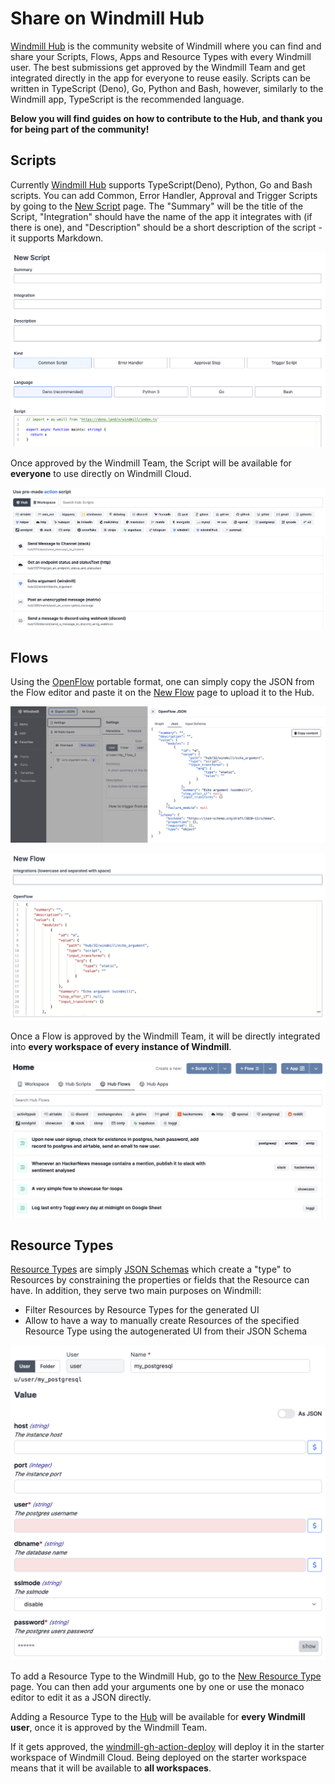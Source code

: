 # Share on Windmill Hub

[Windmill Hub][wm-hub] is the community website of Windmill where you can find
and share your Scripts, Flows, Apps and Resource Types with every Windmill user.
The best submissions get approved by the Windmill Team and get integrated
directly in the app for everyone to reuse easily. Scripts can be written in
TypeScript (Deno), Go, Python and Bash, however, similarly to the Windmill app,
TypeScript is the recommended language.

**Below you will find guides on how to contribute to the Hub, and thank you for
being part of the community!**

## Scripts

Currently [Windmill Hub][wm-hub] supports TypeScript(Deno), Python, Go and Bash
scripts. You can add Common, Error Handler, Approval and Trigger Scripts by
going to the [New Script](https://hub.windmill.dev/scripts/add) page. The
"Summary" will be the title of the Script, "Integration" should have the name of
the app it integrates with (if there is one), and "Description" should be a
short description of the script - it supports Markdown.

![Add new script](./add_new_script.png)

Once approved by the Windmill Team, the Script will be available for
**everyone** to use directly on Windmill Cloud.

![Pick a hub script](./pick_a_hub_script.png)

## Flows

Using the [OpenFlow](../../openflow/index.md) portable format, one can simply
copy the JSON from the Flow editor and paste it on the
[New Flow](https://hub.windmill.dev/flows/add) page to upload it to the Hub.

![Copy OpenFlow JSON](./export_flow.png)

![New Flow page](./new_flow.png)

Once a Flow is approved by the Windmill Team, it will be directly integrated
into **every workspace of every instance of Windmill**.

![Approved Flows on Windmill](./approved_flows.png)

## Resource Types

[Resource Types](../../reference/index.md#resource-type) are simply
[JSON Schemas](../../reference/index.md#json-schema) which create a "type" to
Resources by constraining the properties or fields that the Resource can have.
In addition, they serve two main purposes on Windmill:

- Filter Resources by Resource Types for the generated UI
- Allow to have a way to manually create Resources of the specified Resource
  Type using the autogenerated UI from their JSON Schema

![Add a PG resource](./add_resource_pg.png)

To add a Resource Type to the Windmill Hub, go to the
[New Resource Type](https://hub.windmill.dev/resource_types/add) page. You can
then add your arguments one by one or use the monaco editor to edit it as a JSON
directly.

Adding a Resource Type to the [Hub][wm-hub] will be available for **every
Windmill user**, once it is approved by the Windmill Team.

If it gets approved, the
[windmill-gh-action-deploy](https://github.com/windmill-labs/windmill-gh-action-deploy)
will deploy it in the starter workspace of Windmill Cloud. Being deployed on the
starter workspace means that it will be available to **all workspaces**.

<!-- Resources -->

[wm-hub]: https://hub.windmill.dev

<!-- ## Scripts

Scripts are standalone apps that can be reused and chained as building blocks to
create more complex Flows. In order to add a new script, goto the Scripts
section on the Windmill Hub homepage and select "Submit a new script".

Once a script is created in Windmill, it can easily be added to Windmill Hub by
navigating to the script information page and clicking the "Publish to Hub"
button. You will be redirected to a submit new script page on Windmill Hub.
Enter a short "Summary" describing what the script does. Next enter the name of
the app that the script uses and add a description with further information.
Finally, add the code for the script into the editor and click save to publish
the new script on Windmill Hub.

![Submit From Hub](./submit-script-from-windmill.png)

Alternatively, scripts can be added directly from the
[Windmill Hub](https://hub.windmill.dev/). To add a new script navigate to the
script section on the Windmill Hub homepage and select "Submit a new trigger
script".

![Hub Scripts](./hub-script.png)

Enter a short "Summary" describing what the script does. Next enter the name of
the app that the script uses and add a description with further information.
Finally, add the code for the script into the editor and click save to publish
the new script on Windmill Hub.

![Submit Scripts](./submit-script.png)

## Trigger Script

Trigger scripts are scripts whose purpose is to pull data from an external
source and return all new items since last run. They are generally used in Flows
that are scheduled very regularly to reduce latency to react to new events. When
new items are returned by a trigger script, it will trigger the rest of the flow
once per item. If no new items, the flow will be skipped.

Once a trigger script is created in Windmill, it can easily be added to Windmill
Hub by navigating to the trigger script information page and clicking the
"Publish to Hub" button. You will be redirected to a submit new trigger script
page on Windmill Hub.

![Submit From Hub](./submit-script-from-windmill.png)

Alternatively, trigger scripts can be added directly from the
[Windmill Hub](https://hub.windmill.dev/). To add a new trigger script navigate
to the trigger script section on the Windmill Hub homepage and select "Submit a
new trigger script".

![Trigger Scripts](./hub-trigger-script.png)

Next, enter a short "Summary" describing what the trigger script does. Next
enter the name of the app that the trigger script uses and add a description
with further information. Finally, add the code for the trigger script into the
editor and click save to publish the new trigger script on Windmill Hub.

![Submit Trigger Scripts](./hub-submit-trigger-scripts.png) -->
